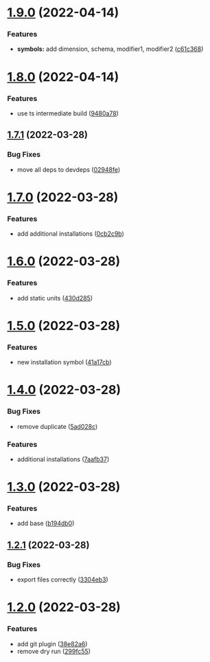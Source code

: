 # [1.9.0](https://github.com/flying-dice/war-room-data/compare/v1.8.0...v1.9.0) (2022-04-14)


### Features

* **symbols:** add dimension, schema, modifier1, modifier2 ([c61c368](https://github.com/flying-dice/war-room-data/commit/c61c368a2b94a00eac000ff7baaf0295414ac8fa))

# [1.8.0](https://github.com/flying-dice/war-room-data/compare/v1.7.1...v1.8.0) (2022-04-14)


### Features

* use ts intermediate build ([9480a78](https://github.com/flying-dice/war-room-data/commit/9480a783587563159184779cd21235086280f646))

## [1.7.1](https://github.com/flying-dice/war-room-data/compare/v1.7.0...v1.7.1) (2022-03-28)


### Bug Fixes

* move all deps to devdeps ([02948fe](https://github.com/flying-dice/war-room-data/commit/02948fe96701dd0ca4168d858c9103d72563d603))

# [1.7.0](https://github.com/flying-dice/war-room-data/compare/v1.6.0...v1.7.0) (2022-03-28)


### Features

* add additional installations ([0cb2c9b](https://github.com/flying-dice/war-room-data/commit/0cb2c9b9800bc7c6fb401848832e5b73f03e3993))

# [1.6.0](https://github.com/flying-dice/war-room-data/compare/v1.5.0...v1.6.0) (2022-03-28)


### Features

* add static units ([430d285](https://github.com/flying-dice/war-room-data/commit/430d2852347fd122b9d22d3cbb3b30711385a979))

# [1.5.0](https://github.com/flying-dice/war-room-data/compare/v1.4.0...v1.5.0) (2022-03-28)


### Features

* new installation symbol ([41a17cb](https://github.com/flying-dice/war-room-data/commit/41a17cb3f609959f0cb20a0bbc8ac6b1cb7dbf69))

# [1.4.0](https://github.com/flying-dice/war-room-data/compare/v1.3.0...v1.4.0) (2022-03-28)


### Bug Fixes

* remove duplicate ([5ad028c](https://github.com/flying-dice/war-room-data/commit/5ad028cc8807c51b914902b0e603f45b666e1509))


### Features

* additional installations ([7aafb37](https://github.com/flying-dice/war-room-data/commit/7aafb3786e4880df5a7849a2ce314d37a7f4002b))

# [1.3.0](https://github.com/flying-dice/war-room-data/compare/v1.2.1...v1.3.0) (2022-03-28)


### Features

* add base ([b194db0](https://github.com/flying-dice/war-room-data/commit/b194db0653338c9121b700fe5ac729b520eb9b1f))

## [1.2.1](https://github.com/flying-dice/war-room-data/compare/v1.2.0...v1.2.1) (2022-03-28)


### Bug Fixes

* export files correctly ([3304eb3](https://github.com/flying-dice/war-room-data/commit/3304eb393838ce2b78fbce92fc8a1c7b49c089ad))

# [1.2.0](https://github.com/flying-dice/war-room-data/compare/v1.1.0...v1.2.0) (2022-03-28)


### Features

* add git plugin ([38e82a6](https://github.com/flying-dice/war-room-data/commit/38e82a6f4f404d00d00d05637a9a3cd78e1ff222))
* remove dry run ([299fc55](https://github.com/flying-dice/war-room-data/commit/299fc55439ab127ab318fe611b056647513a5a26))
